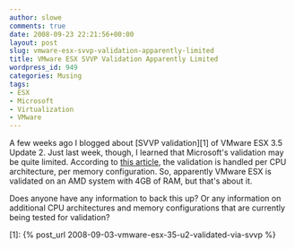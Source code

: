 ```yaml
---
author: slowe
comments: true
date: 2008-09-23 22:21:56+00:00
layout: post
slug: vmware-esx-svvp-validation-apparently-limited
title: VMware ESX SVVP Validation Apparently Limited
wordpress_id: 949
categories: Musing
tags:
- ESX
- Microsoft
- Virtualization
- VMware
---
```


A few weeks ago I blogged about [SVVP validation][1] of VMware ESX 3.5 Update 2. Just last week, though, I learned that Microsoft's validation may be quite limited. According to [this article](http://blogs.lemagit.fr/2008/09/18/vmworld-2008-the-ugly-secrets-of-microsoft-svvp/), the validation is handled per CPU architecture, per memory configuration. So, apparently VMware ESX is validated on an AMD system with 4GB of RAM, but that's about it.

Does anyone have any information to back this up? Or any information on additional CPU architectures and memory configurations that are currently being tested for validation?

[1]: {% post_url 2008-09-03-vmware-esx-35-u2-validated-via-svvp %}
